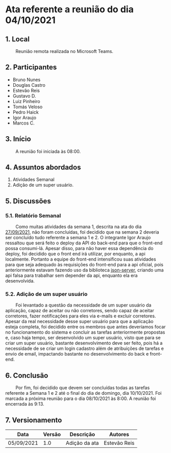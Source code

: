 # Ata referente a reunião do dia 04/10/2021
## 1. Local
&emsp;&emsp; Reunião remota realizada no Microsoft Teams.
## 2. Participantes
- Bruno Nunes
- Douglas Castro
- Estevão Reis
- Gustavo D.
- Luiz Pinheiro
- Tomás Veloso
- Pedro Haick
- Igor Araujo
- Marcos C.
## 3. Início
&emsp;&emsp; A reunião foi iniciada às 08:00.
## 4. Assuntos abordados
1. Atividades Semanal
2. Adição de um super usuário.
## 5. Discussões
### 5.1. Relatório Semanal
&emsp;&emsp; Como muitas atividades da semana 1, descrita na ata do dia [27/09/2021](./27-09-21.md), não foram concluídas, foi decidido que na semana 2 deveria ser concluído tudo referente a semana 1 e 2. O integrante Igor Araujo ressaltou que será feito o deploy da API do back-end para que o front-end possa consumi-lá. Apesar disso, para não haver essa dependência do deploy, foi decidido que o front end irá utilizar, por enquanto, a api localmente. Portanto a equipe do front-end intensificou suas atividades para que seja adequado às requisições do front-end para a api oficial, pois anteriormente estavam fazendo uso da biblioteca [json-server](https://www.npmjs.com/package/json-server), criando uma api falsa para trabalhar sem depender da api, enquanto ela era desenvolvida.
 
### 5.2. Adição de um super usuário
&emsp;&emsp; Foi levantado a questão da necessidade de um super usuário da aplicação, capaz de aceitar ou não corretores, sendo capaz de aceitar corretores, fazer notificações para eles via e-mails e excluir corretores. Apesar da real necessidade desse super usuário para que a aplicação esteja completa, foi decidido entre os membros que antes deveríamos focar no funcionamento do sistema e concluir as tarefas anteriormente propostas e, caso haja tempo, ser desenvolvido um super usuário, visto que para se criar um super usuário, bastante desenvolvimento deve ser feito, pois há a necessidade de se criar um login cadastro além de atribuições de tarefas e envio de email, impactando bastante no desenvolvimento do back e front-end.
## 6. Conclusão
&emsp;&emsp; Por fim, foi decidido que devem ser concluídas todas as tarefas referente a Semana 1 e 2 até o final do dia de domingo, dia 10/10/2021. Foi marcada a próxima reunião para o dia 08/10/2021 às 8:00. A reunião foi encerrada às 9:13.
 
## 7. Versionamento
| Data       | Versão | Descrição         | Autores       |
| ---------- | ------ | ----------------- | ------------- |
| 05/09/2021 | 1.0    | Adição da ata | Estevão Reis  |
